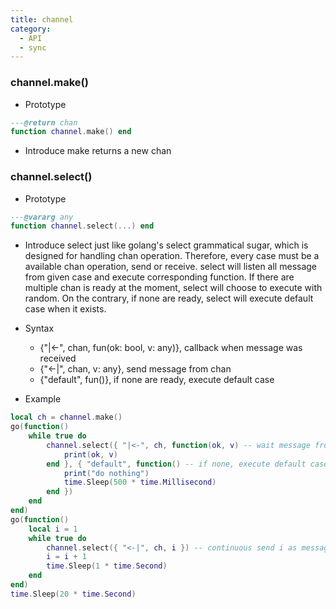 ```yaml
---
title: channel
category:
  - API
  - sync
---
```


### channel.make()

* Prototype
```lua
---@return chan
function channel.make() end
```

* Introduce
make returns a new chan

### channel.select()

* Prototype
```lua
---@vararg any
function channel.select(...) end
```

* Introduce
select just like golang's select grammatical sugar, which is designed for handling chan operation. Therefore, every case must be a available chan operation, send or receive. select will listen all message from given case and execute corresponding function. If there are multiple chan is ready at the moment, select will choose to execute with random. On the contrary, if none are ready, select will execute default case when it exists.

* Syntax
    - {"|<-", chan, fun(ok: bool, v: any)}, callback when message was received
    - {"<-|", chan, v: any}, send message from chan
    - {"default", fun()}, if none are ready, execute default case

* Example
```lua
local ch = channel.make()
go(function()
    while true do
        channel.select({ "|<-", ch, function(ok, v) -- wait message from chan
            print(ok, v)
        end }, { "default", function() -- if none, execute default case
            print("do nothing")
            time.Sleep(500 * time.Millisecond)
        end })
    end
end)
go(function()
    local i = 1
    while true do
        channel.select({ "<-|", ch, i }) -- continuous send i as message per second
        i = i + 1
        time.Sleep(1 * time.Second)
    end
end)
time.Sleep(20 * time.Second)
```